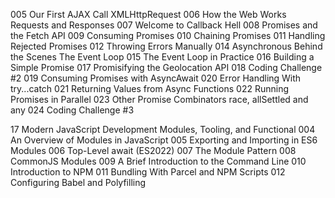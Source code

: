 005 Our First AJAX Call XMLHttpRequest
006 How the Web Works Requests and Responses
007 Welcome to Callback Hell
008 Promises and the Fetch API
009 Consuming Promises
010 Chaining Promises
011 Handling Rejected Promises
012 Throwing Errors Manually
014 Asynchronous Behind the Scenes The Event Loop
015 The Event Loop in Practice
016 Building a Simple Promise
017 Promisifying the Geolocation API
018 Coding Challenge #2
019 Consuming Promises with AsyncAwait
020 Error Handling With try...catch
021 Returning Values from Async Functions
022 Running Promises in Parallel
023 Other Promise Combinators race, allSettled and any
024 Coding Challenge #3

17 Modern JavaScript Development Modules, Tooling, and Functional
004 An Overview of Modules in JavaScript
005 Exporting and Importing in ES6 Modules
006 Top-Level await (ES2022)
007 The Module Pattern
008 CommonJS Modules
009 A Brief Introduction to the Command Line
010 Introduction to NPM
011 Bundling With Parcel and NPM Scripts
012 Configuring Babel and Polyfilling